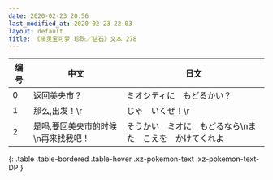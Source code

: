 ```yaml
---
date: 2020-02-23 20:56
last_modified_at: 2020-02-23 22:03
layout: default
title: 《精灵宝可梦 珍珠／钻石》文本 278
---
```

| 编号 | 中文 | 日文 |
| ---- | ---- | ---- |
| 0 | 返回美央市？ | ミオシティに　もどるかい？ |
| 1 | 那么,出发！\r | じゃ　いくぜ！\r |
| 2 | 是吗,要回美央市的时候\n再来找我吧！ | そうかい　ミオに　もどるなら\nまた　こえを　かけてくれよ |
{: .table .table-bordered .table-hover .xz-pokemon-text .xz-pokemon-text-DP }